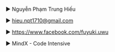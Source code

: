 
▶ Nguyễn Phạm Trung Hiếu

▶ hieu.npt1710@gmail.com

▶ https://www.facebook.com/fuyuki.uwu

▶ MindX - Code Intensive